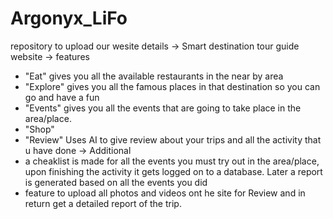 # Argonyx_LiFo
repository to upload our wesite details
-> Smart destination tour guide website
-> features
  * "Eat" gives you all the available restaurants in the near by area
  * "Explore" gives you all the famous places in that destination so you can go and have a fun
  * "Events" gives you all the events that are going to take place in the area/place.
  * "Shop"
  * "Review" Uses AI to give review about your trips and all the activity that u have done
-> Additional
  * a cheaklist is made for all the events you must try out in the area/place, upon finishing the activity it gets logged on to a database. Later a report is generated based on all the events you did
  * feature to upload all photos and videos ont he site for Review and in return get a detailed report of the trip.
    
